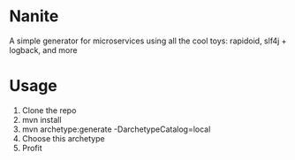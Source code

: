 # Nanite
A simple generator for microservices using all the cool toys: rapidoid, slf4j + logback, and more

# Usage

1. Clone the repo
2. mvn install
3. mvn archetype:generate -DarchetypeCatalog=local
4. Choose this archetype
5. Profit 
